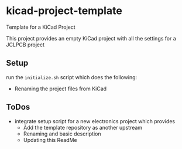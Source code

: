 # kicad-project-template
Template for a KiCad Project 

This project provides an empty KiCad project with all the settings for 
a JCLPCB project

## Setup 

run the ```initialize.sh``` script which does the following:

  - Renaming the project files from KiCad

## ToDos

- integrate setup script for a new electronics project which provides
  - Add the template repository as another upstream
  - Renaming and basic description
  - Updating this ReadMe
